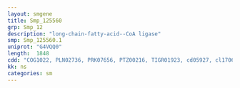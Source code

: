 ```yaml
---
layout: smgene
title: Smp_125560
grp: Smp_12
description: "long-chain-fatty-acid--CoA ligase"
smp: Smp_125560.1
uniprot: "G4VQQ0"
length:  1848
cdd: "COG1022, PLN02736, PRK07656, PTZ00216, TIGR01923, cd05927, cl17068, pfam00501"
kk: ns
categories: sm
---
```

